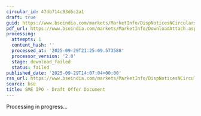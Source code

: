 ```yaml
---
circular_id: 47db714c83d6c2a1
draft: true
guid: https://www.bseindia.com/markets/MarketInfo/DispNoticesNCirculars.aspx?Noticeid={93D588DF-3167-4428-8398-A3B9E1A4AF24}&noticeno=20250929-72&dt=09/29/2025&icount=72&totcount=87&flag=0
pdf_url: https://www.bseindia.com/markets/MarketInfo/DownloadAttach.aspx?id=20250929-72&attachedId=
processing:
  attempts: 1
  content_hash: ''
  processed_at: '2025-09-29T21:25:09.573588'
  processor_version: '2.0'
  stage: download_failed
  status: failed
published_date: '2025-09-29T14:07:04+00:00'
rss_url: https://www.bseindia.com/markets/MarketInfo/DispNoticesNCirculars.aspx?Noticeid={93D588DF-3167-4428-8398-A3B9E1A4AF24}&noticeno=20250929-72&dt=09/29/2025&icount=72&totcount=87&flag=0
source: bse
title: SME IPO - Draft Offer Document
---
```


Processing in progress...